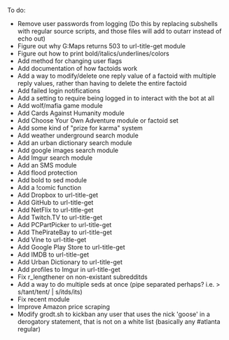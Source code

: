 To do:
* Remove user passwords from logging (Do this by replacing subshells with regular source scripts, and those files will add to outarr instead of echo out)
* Figure out why G:Maps returns 503 to url-title-get module
* Figure out how to print bold/italics/underlines/colors
* Add method for changing user flags
* Add documentation of how factoids work
* Add a way to modify/delete one reply value of a factoid with multiple reply values, rather than having to delete the entire factoid
* Add failed login notifications
* Add a setting to require being logged in to interact with the bot at all
* Add wolf/mafia game module
* Add Cards Against Humanity module
* Add Choose Your Own Adventure module or factoid set
* Add some kind of "prize for karma" system
* Add weather underground search module
* Add an urban dictionary search module
* Add google images search module
* Add Imgur search module
* Add an SMS module
* Add flood protection
* Add bold to sed module
* Add a !comic function
* Add Dropbox to url-title-get
* Add GitHub to url-title-get
* Add NetFlix to url-title-get
* Add Twitch.TV to url-title-get
* Add PCPartPicker to url-title-get
* Add ThePirateBay to url-title-get
* Add Vine to url-title-get
* Add Google Play Store to url-title-get
* Add IMDB to url-title-get
* Add Urban Dictionary to url-title-get
* Add profiles to Imgur in url-title-get
* Fix r_lengthener on non-existant subredditds
* Add a way to do multiple seds at once (pipe separated perhaps? i.e. > s/tant/tent/ | s/itds/its)
* Fix recent module
* Improve Amazon price scraping
* Modify grodt.sh to kickban any user that uses the nick 'goose' in a derogatory statement, that is not on a white list (basically any #atlanta regular)
